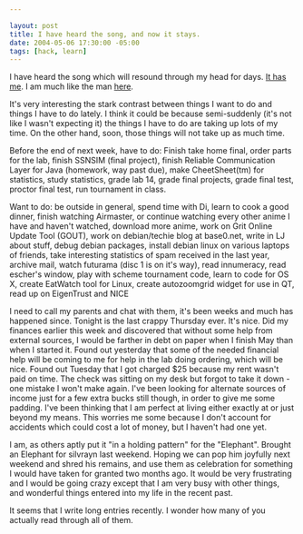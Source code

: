 ```yaml
--- 

layout: post
title: I have heard the song, and now it stays.
date: 2004-05-06 17:30:00 -05:00
tags: [hack, learn]
---
```

I have heard the song which will resound through my head for days. <a href="http://www.lemonizer.com/banana/">It has me</a>.   I am much like the man <a href="&quot;http://uploads.ungrounded.net/content.php?id=166521&amp;name=166521_bananaphone.swf&amp;title=Banana%20Phone&amp;date=1083729600&amp;quality=b&amp;uj=0&amp;w=550&amp;h=400">here</a>.

It's very interesting the stark contrast between things I want to do and things I have to do lately.  I think it could be because semi-suddenly (it's not like I wasn't expecting it) the things I have to do are taking up lots of my time.  On the other hand, soon, those things will not take up as much time.

Before the end of next week, have to do:  Finish take home final, order parts for the lab, finish SSNSIM (final project), finish Reliable Communication Layer for Java (homework, way past due), make CheetSheet(tm) for statistics, study statistics, grade lab 14, grade final projects, grade final test, proctor final test, run tournament in class.

Want to do: be outside in general, spend time with Di, learn to cook a good dinner, finish watching Airmaster, or continue watching every other anime I have and haven't watched, download more anime, work on Grit Online Update Tool (GOUT), work on debian/techie blog at base0.net, write in LJ about stuff, debug debian packages, install debian linux on various laptops of friends, take interesting statistics of spam received in the last year, archive mail, watch futurama (disc 1 is on it's way), read innumeracy, read escher's window, play with scheme tournament code, learn to code for OS X, create EatWatch tool for Linux, create autozoomgrid widget for use in QT, read up on EigenTrust and NICE

I need to call my parents and chat with them, it's been weeks and much has happened since.  Tonight is the last crappy Thursday ever.  It's nice.  Did my finances earlier this week and discovered that without some help from external sources, I would be farther in debt on paper when I finish May than when I started it.  Found out yesterday that some of the needed financial help will be coming to me for help in the lab doing ordering, which will be nice.   Found out Tuesday that I got charged $25 because my rent wasn't paid on time.  The check was sitting on my desk but forgot to take it down - one mistake I won't make again.  I've been looking for alternate sources of income just for a few extra bucks still though, in order to give me some padding.  I've been thinking that I am perfect at living either exactly at or just beyond my means.  This worries me some because I don't account for accidents which could cost a lot of money, but I haven't had one yet.

I am, as others aptly put it "in a holding pattern" for the "Elephant".  Brought an Elephant for silvrayn last weekend.  Hoping we can pop him joyfully next weekend and shred his remains, and use them as celebration for something I would have taken for granted two months ago.  It would be very frustrating and I would be going crazy except that I am very busy with other things, and wonderful things entered into my life in the recent past.

It seems that I write long entries recently.  I wonder how many of you actually read through all of them.
